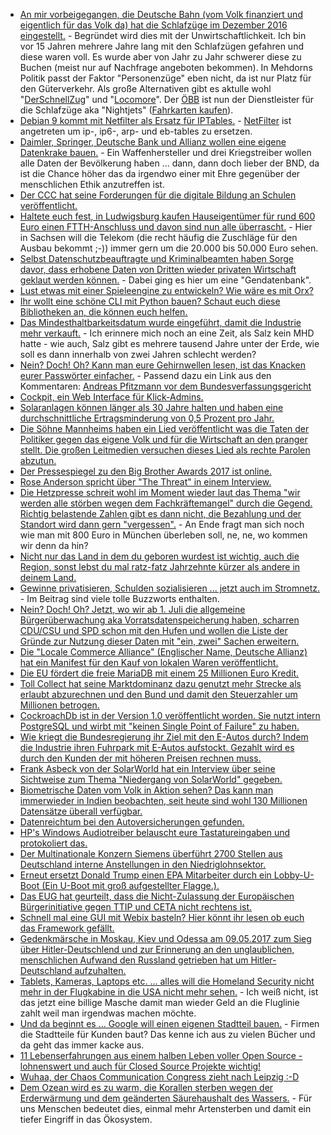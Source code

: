 * [An mir vorbeigegangen, die Deutsche Bahn (vom Volk finanziert und eigentlich für das Volk da) hat die Schlafzüge im Dezember 2016 eingestellt.](https://www.zugreiseblog.de/deutsche-bahn-stellt-nachtzuege-2016-komplett-ein/) - Begründet wird dies mit der Unwirtschaftlichkeit. Ich bin vor 15 Jahren mehrere Jahre lang mit den Schlafzügen gefahren und diese waren voll. Es wurde aber von Jahr zu Jahr schwerer diese zu Buchen (meist nur auf Nachfrage angeboten bekommen). In Mehdorns Politik passt der Faktor "Personenzüge" eben nicht, da ist nur Platz für den Güterverkehr. Als große Alternativen gibt es aktulle wohl "[DerSchnellZug](http://www.derschnellzug.de/)" und "[Locomore](https://locomore.com/de/index.html)". Der [ÖBB](https://www.zugreiseblog.de/oebb-nachtzuege-deutschland/) ist nun der Dienstleister für die Schlafzüge aka "Nightjets" ([Fahrkarten kaufen](https://www.oebb.at/en/angebote-ermaessigungen/nightjet)).
* [Debian 9 kommt mit Netfilter als Ersatz für IPTables.](https://www.pro-linux.de/news/1/24720/debian-9-stretch-bietet-netfilter-als-ersatz-f%C3%BCr-iptables.html) - [NetFilter](https://wiki.nftables.org/wiki-nftables/index.php/Main_Page) ist angetreten um ip-, ip6-, arp- und eb-tables zu ersetzen.
* [Daimler, Springer, Deutsche Bank und Allianz wollen eine eigene Datenkrake bauen.](https://www.heise.de/newsticker/meldung/Deutsche-Konzerne-bauen-Datenplattform-gegen-Google-Co-3705594.html) - Ein Waffenhersteller und drei Kriegstreiber wollen alle Daten der Bevölkerung haben ... dann, dann doch lieber der BND, da ist die Chance höher das da irgendwo einer mit Ehre gegenüber der menschlichen Ethik anzutreffen ist.
* [Der CCC hat seine Forderungen für die digitale Bildung an Schulen veröffentlicht.](https://www.ccc.de/de/updates/2017/cms-forderungen)
* [Haltete euch fest, in Ludwigsburg kaufen Hauseigentümer für rund 600 Euro einen FTTH-Anschluss und davon sind nun alle überrascht.](https://www.golem.de/news/ludwigsburg-haelfte-der-buerger-will-glasfaser-fuer-600-euro-ins-haus-1705-127701.html) - Hier in Sachsen will die Telekom (die recht häufig die Zuschläge für den Ausbau bekommt ;-)) immer gern um die 20.000 bis 50.000 Euro sehen.
* [Selbst Datenschutzbeauftragte und Kriminalbeamten haben Sorge davor, dass erhobene Daten von Dritten wieder privaten Wirtschaft geklaut werden können.](https://www.heise.de/newsticker/meldung/Wuerde-eine-DNA-Datenbank-Deutschland-sicherer-machen-3706398.html) - Dabei ging es hier um eine "Gendatenbank".
* [Lust etwas mit einer Spieleengine zu entwickeln? Wie wäre es mit Orx?](https://opensource.com/article/17/5/getting-started-orx-open-gaming-engine)
* [Ihr wollt eine schöne CLI mit Python bauen? Schaut euch diese Bibliotheken an, die können euch helfen.](https://opensource.com/article/17/5/4-practical-python-libraries)
* [Das Mindesthaltbarkeitsdatum wurde eingeführt, damit die Industrie mehr verkauft.](http://www.sonnenseite.com/de/wirtschaft/reality-check-fuer-das-mindesthaltbarkeitsdatum.html) - Ich erinnere mich noch an eine Zeit, als Salz kein MHD hatte - wie auch, Salz gibt es mehrere tausend Jahre unter der Erde, wie soll es dann innerhalb von zwei Jahren schlecht werden?
* [Nein? Doch! Oh? Kann man eure Gehirnwellen lesen, ist das Knacken eurer Passwörter einfacher.](https://www.heise.de/newsticker/meldung/Auswertung-von-Hirnwellen-kann-Sicherheit-von-Passwoertern-deutlich-schwaechen-3706034.html) - Passend dazu ein Link aus den Kommentaren: [Andreas Pfitzmann vor dem Bundesverfassungsgericht](https://tepin.aiki.de/blog/archives/188-Andreas-Pfitzmann-vor-dem-Bundesverfassungsgericht.html)
* [Cockpit, ein Web Interface für Klick-Admins.](http://cockpit-project.org/)
* [Solaranlagen können länger als 30 Jahre halten und haben eine durchschnittliche Ertragsminderung von 0,5 Prozent pro Jahr.](http://www.sonnenseite.com/de/energie/photovoltaikanlagen-funktionieren-30-jahre-und-laenger-einwandfrei.html)
* [Die Söhne Mannheims haben ein Lied veröffentlicht was die Taten der Politiker gegen das eigene Volk und für die Wirtschaft an den pranger stellt. Die großen Leitmedien versuchen dieses Lied als rechte Parolen abzutun.](https://www.heise.de/tp/features/Medienhetze-gegen-Systemkritik-3708737.html)
* [Der Pressespiegel zu den Big Brother Awards 2017 ist online.](https://digitalcourage.de/blog/2017/bigbrotherawards-2017-in-den-medien)
* [Rose Anderson spricht über "The Threat" in einem Interview.](https://www.edge.org/conversation/ross_anderson-the-threat)
* [Die Hetzpresse schreit wohl im Moment wieder laut das Thema "wir werden alle störben wegen dem Fachkräftemangel" durch die Gegend. Richtig belastende Zahlen gibt es dann nicht, die Bezahlung und der Standort wird dann gern "vergessen".](https://www.heise.de/tp/features/Arbeitsmarkt-Rekordzahl-an-offenen-Stellen-3708720.html) - An Ende fragt man sich noch wie man mit 800 Euro in München überleben soll, ne, ne, wo kommen wir denn da hin?
* [Nicht nur das Land in dem du geboren wurdest ist wichtig, auch die Region, sonst lebst du mal ratz-fatz Jahrzehnte kürzer als andere in deinem Land.](https://www.heise.de/tp/features/USA-Landkreise-mit-einer-Lebenserwartung-wie-im-Sudan-3708609.html)
* [Gewinne privatisieren, Schulden sozialisieren ... jetzt auch im Stromnetz.](http://www.sonnenseite.com/de/energie/haushalte-stabilisieren-das-stromnetz.html) - Im Beitrag sind viele tolle Buzzworts enthalten.
* [Nein? Doch! Oh? Jetzt, wo wir ab 1. Juli die allgemeine Bürgerüberwachung aka Vorratsdatenspeicherung haben, scharren CDU/CSU und SPD schon mit den Hufen und wollen die Liste der Gründe zur Nutzung dieser Daten mit "ein, zwei" Sachen erweitern.](https://www.golem.de/news/bundesregierung-vorratsdatenspeicherung-auf-einbrueche-ausgedehnt-1705-127733.html)
* [Die "Locale Commerce Alliance" (Englischer Name, Deutsche Allianz) hat ein Manifest für den Kauf von lokalen Waren veröffentlicht.](http://localcommerce.info/manifest/)
* [Die EU fördert die freie MariaDB mit einem 25 Millionen Euro Kredit.](https://www.pro-linux.de/news/1/24731/25-millionen-euro-f%C3%BCr-mariadb.html)
* [Toll Collect hat seine Marktdominanz dazu genutzt mehr Strecke als erlaubt abzurechnen und den Bund und damit den Steuerzahler um Millionen betrogen.](https://blog.fefe.de/?ts=a7ec2f24)
* [CockroachDb ist in der Version 1.0 veröffentlicht worden. Sie nutzt intern PostgreSQL und wirbt mit "keinen Single Point of Failure" zu haben.](https://www.pro-linux.de/news/1/24733/cockroachdb-10.html)
* [Wie kriegt die Bundesregierung ihr Ziel mit den E-Autos durch? Indem die Industrie ihren Fuhrpark mit E-Autos aufstockt. Gezahlt wird es durch den Kunden der mit höheren Preisen rechnen muss.](http://www.sonnenseite.com/de/wirtschaft/deutsche-industrie-will-e-autos-als-firmenwagen.html)
* [Frank Asbeck von der SolarWorld hat ein Interview über seine Sichtweise zum Thema "Niedergang von SolarWorld" gegeben.](http://www.sonnenseite.com/de/franz-alt/kommentare-interviews/solarworld-ausgebremst-gedeckelt-und-pleite.html)
* [Biometrische Daten vom Volk in Aktion sehen? Das kann man immerwieder in Indien beobachten, seit heute sind wohl 130 Millionen Datensätze überall verfügbar.](https://www.hackread.com/indian-biometric-system-data-leaked/)
* [Datenreichtum bei den Autoversicherungen gefunden.](https://www.andreascarpino.it/posts/how-my-car-insurance-exposed-my-position.html)
* [HP's Windows Audiotreiber belauscht eure Tastatureingaben und protokoliert das.](https://www.heise.de/newsticker/meldung/HP-Notebooks-Audio-Treiber-belauscht-Tastatur-3710250.html)
* [Der Multinationale Konzern Siemens überführt 2700 Stellen aus Deutschland interne Anstellungen in den Niedriglohnsektor.](https://www.heise.de/newsticker/meldung/Stellenstreichungen-und-Outsourcing-Siemens-will-2700-Jobs-abbauen-3711130.html)
* [Erneut ersetzt Donald Trump einen EPA Mitarbeiter durch ein Lobby-U-Boot (Ein U-Boot mit groß aufgestellter Flagge.).](http://www.sonnenseite.com/de/politik/us-umweltbehoerde-epa-entlaesst-unbequeme-wissenschaftler.html)
* [Das EUG hat geurteilt, dass die Nicht-Zulassung der Europäischen Bürgerinitiative gegen TTIP und CETA nicht rechtens ist.](https://propagandaschau.wordpress.com/2017/05/11/ard-und-zdf-verschweigen-urteil-des-eug-ueber-rechtswidrigkeit-der-ablehnung-von-anti-ttip-buergerinitiative/)
* [Schnell mal eine GUI mit Webix basteln? Hier könnt ihr lesen ob euch das Framework gefällt.](https://opensource.com/article/17/5/10-step-guide-webix-framework)
* [Gedenkmärsche in Moskau, Kiev und Odessa am 09.05.2017 zum Sieg über Hitler-Deutschlend und zur Erinnerung an den unglaublichen, menschlichen Aufwand den Russland getrieben hat um Hitler-Deutschland aufzuhalten.](https://www.heise.de/tp/features/Gedenkmaersche-zum-9-Mai-1945-in-Moskau-Kiew-und-Odessa-3710180.html)
* [Tablets, Kameras, Laptops etc. ... alles will die Homeland Security nicht mehr in der Flugkabine in die USA nicht mehr sehen.](https://www.golem.de/news/flugzeug-verbot-von-laptops-auch-auf-eu-usa-fluegen-moeglich-1705-127744.html) - Ich weiß nicht, ist das jetzt eine billige Masche damit man wieder Geld an die Fluglinie zahlt weil man irgendwas machen möchte.
* [Und da beginnt es ... Google will einen eigenen Stadtteil bauen.](https://www.golem.de/news/google-alphabet-will-eigenen-stadtteil-in-toronto-errichten-1705-127749.html) - Firmen die Stadtteile für Kunden baut? Das kenne ich aus zu vielen Bücher und da geht das immer kacke aus.
* [11 Lebenserfahrungen aus einem halben Leben voller Open Source - lohnenswert und auch für Closed Source Projekte wichtig!](https://opensource.com/article/17/5/wisdom-half-life-open-source)
* [Wuhaa, der Chaos Communication Congress zieht nach Leipzig :-D](https://www.ccc.de/de/updates/2017/34C3-in-leipzig)
* [Dem Ozean wird es zu warm, die Korallen sterben wegen der Erderwärmung und dem geänderten Säurehaushalt des Wassers.](https://www.heise.de/tp/features/Ozeane-in-Gefahr-Menschheit-in-ihrer-Existenz-bedroht-3713691.html) - Für uns Menschen bedeutet dies, einmal mehr Artensterben und damit ein tiefer Eingriff in das Ökosystem.
